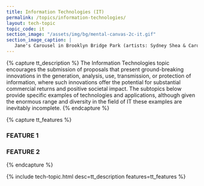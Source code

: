 ```yaml
---
title: Information Technologies (IT)
permalink: /topics/information-technologies/
layout: tech-topic
topic_code: it
section_image: "/assets/img/bg/mental-canvas-2c-it.gif"
section_image_caption: |
   Jane's Carousel in Brooklyn Bridge Park (artists: Sydney Shea & Carol Hsiung for drawing, and Joel Artista for mural) made possible by [Mental Canvas LLC]({{ site.baseurl }}/portfolio/details/?company=mental-canvas-llc#mental-canvas-llc), the first to translate hand illustrations into 3D.
---
```

{% capture tt_description %}
The Information Technologies topic encourages the submission of proposals that present ground-breaking innovations in the generation, analysis, use, transmission, or protection of information, where such innovations offer the potential for substantial commercial returns and positive societal impact. The subtopics below provide specific examples of technologies and applications, although given the enormous range and diversity in the field of IT these examples are inevitably incomplete.
{% endcapture %}

{% capture tt_features %}
<div class="usa-section usa-content usa-grid">
  <h3>FEATURE 1</h3>
</div>

<div class="background-light-blue">
  <div class="usa-section usa-content usa-grid">
    <h3>FEATURE 2</h3>
  </div>
</div>
{% endcapture %}

{% include tech-topic.html desc=tt_description features=tt_features %}
